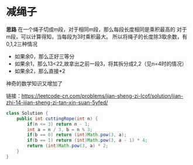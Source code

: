 # 减绳子
**思路**
在一个绳子切成m段，对于相同m段，那么每段长度相同是乘积最高的
对于m段，可以计算得知，当每段为3时乘积最大。
所以将绳子的长度除3取余数，有0,1,2三种情况
* 如果余0，那么正好三等分
* 如果余1，那么13<22,故拿出之前一段3，将其拆分成2,2（见n=4时的情况）
* 如果余2，那么直接*2

神奇的数学知识又增加了

链接：https://leetcode-cn.com/problems/jian-sheng-zi-lcof/solution/jian-zhi-14-ijian-sheng-zi-tan-xin-suan-5yfed/

```java
class Solution {
    public int cuttingRope(int n) {
        if(n <= 3) return n - 1;
        int a = n / 3, b = n % 3;
        if(b == 0) return (int)Math.pow(3, a);
        if(b == 1) return (int)Math.pow(3, a - 1) * 4;
        return (int)Math.pow(3, a) * 2;
    }
}
```
